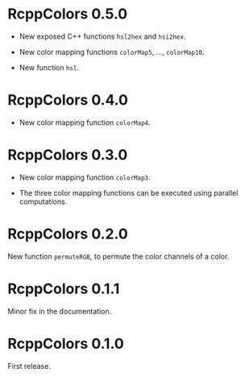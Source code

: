 # RcppColors 0.5.0

- New exposed C++ functions `hsl2hex` and `hsi2hex`.

- New color mapping functions `colorMap5`, ..., `colorMap10`.

- New function `hsl`.


# RcppColors 0.4.0

- New color mapping function `colorMap4`.


# RcppColors 0.3.0

- New color mapping function `colorMap3`.

- The three color mapping functions can be executed using parallel computations.


# RcppColors 0.2.0

New function `permuteRGB`, to permute the color channels of a color.


# RcppColors 0.1.1

Minor fix in the documentation.


# RcppColors 0.1.0

First release.
